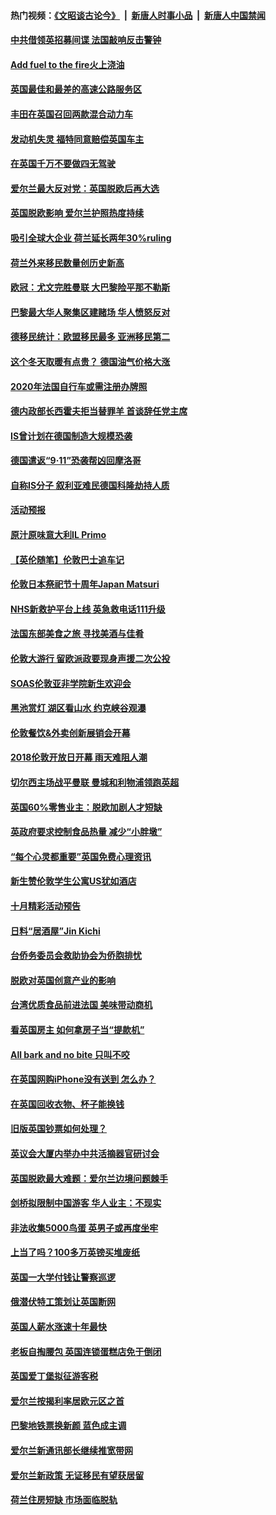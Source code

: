 #### 热门视频：[《文昭谈古论今》](https://github.com/gfw-breaker/wenzhao/blob/master/README.md?t=10260932) &nbsp;|&nbsp; [新唐人时事小品](https://github.com/gfw-breaker/ntdtv-comedy/blob/master/README.md?t=10260932) &nbsp;|&nbsp; [新唐人中国禁闻](https://github.com/gfw-breaker/ntdtv-news/blob/master/README.md?t=10260932)

#### [中共借领英招募间谍 法国敲响反击警钟](../pages/nsc974/n10808700.md?t=10260932) 

#### [Add fuel to the fire火上浇油](../pages/nsc974/n10808877.md?t=10260932) 

#### [英国最佳和最差的高速公路服务区](../pages/nsc974/n10808870.md?t=10260932) 

#### [丰田在英国召回两款混合动力车](../pages/nsc974/n10808859.md?t=10260932) 

#### [发动机失灵 福特同意赔偿英国车主](../pages/nsc974/n10808842.md?t=10260932) 

#### [在英国千万不要做四无驾驶](../pages/nsc974/n10808828.md?t=10260932) 

#### [爱尔兰最大反对党：英国脱欧后再大选](../pages/nsc974/n10808028.md?t=10260932) 

#### [英国脱欧影响 爱尔兰护照热度持续](../pages/nsc974/n10808001.md?t=10260932) 

#### [吸引全球大企业 荷兰延长两年30%ruling](../pages/nsc974/n10807940.md?t=10260932) 

#### [荷兰外来移民数量创历史新高](../pages/nsc974/n10807850.md?t=10260932) 

#### [欧冠：尤文完胜曼联 大巴黎险平那不勒斯](../pages/nsc974/n10806938.md?t=10260932) 

#### [巴黎最大华人聚集区建赌场 华人愤怒反对](../pages/nsc974/n10805445.md?t=10260932) 

#### [德移民统计：欧盟移民最多 亚洲移民第二](../pages/nsc974/n10805377.md?t=10260932) 

#### [这个冬天取暖有点贵？ 德国油气价格大涨](../pages/nsc974/n10805323.md?t=10260932) 

#### [2020年法国自行车或需注册办牌照](../pages/nsc974/n10805517.md?t=10260932) 

#### [德内政部长西霍夫拒当替罪羊 首谈辞任党主席](../pages/nsc974/n10805185.md?t=10260932) 

#### [IS曾计划在德国制造大规模恐袭](../pages/nsc974/n10803787.md?t=10260932) 

#### [德国遣返“9·11”恐袭帮凶回摩洛哥](../pages/nsc974/n10803883.md?t=10260932) 

#### [自称IS分子 叙利亚难民德国科隆劫持人质](../pages/nsc974/n10803842.md?t=10260932) 

#### [活动预报](../pages/nsc974/n10803032.md?t=10260932) 

#### [原汁原味意大利IL Primo](../pages/nsc974/n10802970.md?t=10260932) 

#### [【英伦随笔】伦敦巴士追车记](../pages/nsc974/n10802956.md?t=10260932) 

#### [伦敦日本祭祀节十周年Japan Matsuri](../pages/nsc974/n10802926.md?t=10260932) 

#### [NHS新救护平台上线 英急救电话111升级](../pages/nsc974/n10802902.md?t=10260932) 

#### [法国东部美食之旅 寻找美酒与佳肴](../pages/nsc974/n10801640.md?t=10260932) 

#### [伦敦大游行 留欧派政要现身声援二次公投](../pages/nsc974/n10801279.md?t=10260932) 

#### [SOAS伦敦亚非学院新生欢迎会](../pages/nsc974/n10800385.md?t=10260932) 

#### [黑池赏灯 湖区看山水 约克峡谷观瀑](../pages/nsc974/n10800379.md?t=10260932) 

#### [伦敦餐饮&外卖创新展销会开幕](../pages/nsc974/n10800370.md?t=10260932) 

#### [2018伦敦开放日开幕 雨天难阻人潮](../pages/nsc974/n10800357.md?t=10260932) 

#### [切尔西主场战平曼联 曼城和利物浦领跑英超](../pages/nsc974/n10799387.md?t=10260932) 

#### [英国60%零售业主：脱欧加剧人才短缺](../pages/nsc974/n10798814.md?t=10260932) 

#### [英政府要求控制食品热量 减少“小胖墩”](../pages/nsc974/n10798915.md?t=10260932) 

#### [“每个心灵都重要”英国免费心理资讯](../pages/nsc974/n10798906.md?t=10260932) 

#### [新生赞伦敦学生公寓US犹如酒店](../pages/nsc974/n10798881.md?t=10260932) 

#### [十月精彩活动预告](../pages/nsc974/n10798869.md?t=10260932) 

#### [日料“居酒屋”Jin Kichi](../pages/nsc974/n10798856.md?t=10260932) 

#### [台侨务委员会救助协会为侨胞排忧](../pages/nsc974/n10798830.md?t=10260932) 

#### [脱欧对英国创意产业的影响](../pages/nsc974/n10798806.md?t=10260932) 

#### [台湾优质食品前进法国 美味带动商机](../pages/nsc974/n10796380.md?t=10260932) 

#### [看英国房主 如何拿房子当“提款机”](../pages/nsc974/n10795639.md?t=10260932) 

#### [All bark and no bite 只叫不咬](../pages/nsc974/n10795626.md?t=10260932) 

#### [在英国网购iPhone没有送到 怎么办？](../pages/nsc974/n10795611.md?t=10260932) 

#### [在英国回收衣物、杯子能换钱](../pages/nsc974/n10795600.md?t=10260932) 

#### [旧版英国钞票如何处理？](../pages/nsc974/n10795574.md?t=10260932) 

#### [英议会大厦内举办中共活摘器官研讨会](../pages/nsc974/n10795559.md?t=10260932) 

#### [英国脱欧最大难题：爱尔兰边境问题棘手](../pages/nsc974/n10793065.md?t=10260932) 

#### [剑桥拟限制中国游客 华人业主：不现实](../pages/nsc974/n10793028.md?t=10260932) 

#### [非法收集5000鸟蛋 英男子或再度坐牢](../pages/nsc974/n10793168.md?t=10260932) 

#### [上当了吗？100多万英镑买堆废纸](../pages/nsc974/n10793153.md?t=10260932) 

#### [英国一大学付钱让警察巡逻](../pages/nsc974/n10793144.md?t=10260932) 

#### [俄潜伏特工策划让英国断网](../pages/nsc974/n10793138.md?t=10260932) 

#### [英国人薪水涨速十年最快](../pages/nsc974/n10793134.md?t=10260932) 

#### [老板自掏腰包 英国连锁蛋糕店免于倒闭](../pages/nsc974/n10793123.md?t=10260932) 

#### [英国爱丁堡拟征游客税](../pages/nsc974/n10793043.md?t=10260932) 

#### [爱尔兰按揭利率居欧元区之首](../pages/nsc974/n10792636.md?t=10260932) 

#### [巴黎地铁票换新颜 蓝色成主调](../pages/nsc974/n10792539.md?t=10260932) 

#### [爱尔兰新通讯部长继续推宽带网](../pages/nsc974/n10792470.md?t=10260932) 

#### [爱尔兰新政策 无证移民有望获居留](../pages/nsc974/n10792193.md?t=10260932) 

#### [荷兰住房短缺 市场面临脱轨](../pages/nsc974/n10792107.md?t=10260932) 

